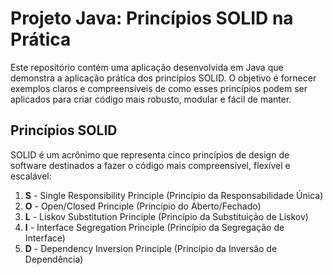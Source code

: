 # Projeto Java: Princípios SOLID na Prática

Este repositório contém uma aplicação desenvolvida em Java que demonstra a aplicação prática dos princípios SOLID. O
objetivo é fornecer exemplos claros e compreensíveis de como esses princípios podem ser aplicados para criar código mais
robusto, modular e fácil de manter.

## Princípios SOLID

SOLID é um acrônimo que representa cinco princípios de design de software destinados a fazer o código mais
compreensível, flexível e escalável:

1. **S** - Single Responsibility Principle (Princípio da Responsabilidade Única)
2. **O** - Open/Closed Principle (Princípio do Aberto/Fechado)
3. **L** - Liskov Substitution Principle (Princípio da Substituição de Liskov)
4. **I** - Interface Segregation Principle (Princípio da Segregação de Interface)
5. **D** - Dependency Inversion Principle (Princípio da Inversão de Dependência)
